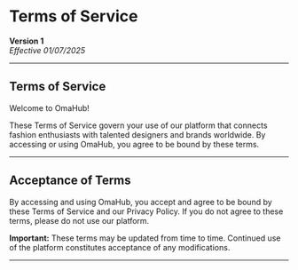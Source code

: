 # Terms of Service

**Version 1**  
_Effective 01/07/2025_

---

## Terms of Service

Welcome to OmaHub!

These Terms of Service govern your use of our platform that connects fashion enthusiasts with talented designers and brands worldwide. By accessing or using OmaHub, you agree to be bound by these terms.

---

## Acceptance of Terms

By accessing and using OmaHub, you accept and agree to be bound by these Terms of Service and our Privacy Policy. If you do not agree to these terms, please do not use our platform.

**Important:** These terms may be updated from time to time. Continued use of the platform constitutes acceptance of any modifications.

---

<!-- Add additional sections below as needed. If you have more content, paste it here and I can format it for you. -->
